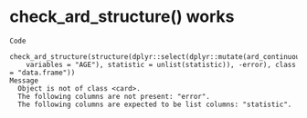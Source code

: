 # check_ard_structure() works

    Code
      check_ard_structure(structure(dplyr::select(dplyr::mutate(ard_continuous(ADSL,
        variables = "AGE"), statistic = unlist(statistic)), -error), class = "data.frame"))
    Message
      Object is not of class <card>.
      The following columns are not present: "error".
      The following columns are expected to be list columns: "statistic".

